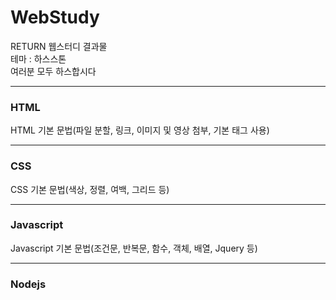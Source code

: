 # WebStudy  
RETURN 웹스터디 결과물  
테마 : 하스스톤  
여러분 모두 하스합시다 

--------------------

### HTML  
HTML 기본 문법(파일 분할, 링크, 이미지 및 영상 첨부, 기본 태그 사용)  

----------------------
### CSS  
CSS 기본 문법(색상, 정렬, 여백, 그리드 등)

----------------------
### Javascript  
Javascript 기본 문법(조건문, 반복문, 함수, 객체, 배열, Jquery 등)

----------------------
### Nodejs  
